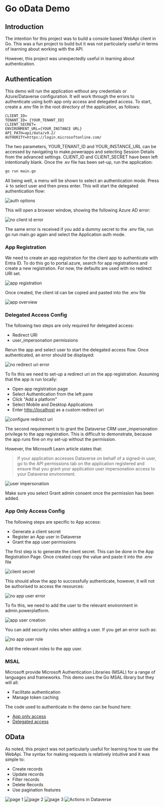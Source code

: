 # Go oData Demo

## Introduction

The intention for this project was to build a console based WebApi client in Go.
This was a fun project to build but it was not particularly useful in terms of
learning about working with the API.

However, this project was unexpectedly useful in learning about authentication.

## Authentication

This demo will run the application without any credentials or Azure/Dataverse
configuration. It will work through the errors to authenticate using both app
only access and delegated access. To start, create a .env file in the root
directory of the application, as follows:

```
CLIENT_ID=
TENANT_ID= {YOUR_TENANT_ID}
CLIENT_SECRET=
ENVIRONMENT_URL={YOUR_INSTANCE URL}
API_PATH=api/data/v9.2/
AUTHORITY=https://login.microsoftonline.com/
```

The two parameters, YOUR_TENANT_ID and YOUR_INSTANCE_URL can be accessed by
navigating to make.powerapps and selecting Session Details from the advanced
settings. CLIENT_ID and CLIENT_SECRET have been left intentionally blank. Once
the .ev file has been set-up, run the application:

```bash
go run main.go
```

All being well, a menu will be shown to select an authentication mode. Press ↓
to select user and then press enter. This will start the delegated
authentication flow:

![auth options](./screens/godata_auth_options.png)

This will open a browser window, showing the following Azure AD error:

![no client id error](./screens/godata_auth_no_client_id_error.png)

The same error is received if you add a dummy secret to the .env file, run
go run main.go again and select the Application auth mode.

### App Registration

We need to create an app registration for the client app to authenticate with
Entra ID. To do this go to portal.azure, search for app registrations and create
a new registration. For now, the defaults are used with no redirect URI set.

![app registration](./screens/godata_app_registration.png)

Once created, the client id can be copied and pasted into the .env file

![app overview](./screens/godata_app_registration_overview.png)

### Delegated Access Config

The following two steps are only required for delegated access:

- Redirect URI
- user_impersonation permissions

Rerun the app and select user to start the delegated access flow. Once
authenticated, an error should be displayed:

![no redirect uri error](./screens/godata_auth_no_redirect_uri_error.png)

To fix this we need to set-up a redirect uri on the app registration. Assuming
that the app is run locally:

- Open app registration page
- Select Authentication from the left pane
- Click "Add a platform"
- Select Mobile and Desktop Applications
- Enter <http://localhost> as a custom redirect uri

![configure redirect uri](./screens/godata_auth_app_redirect_uri_config.png)

The second requirement is to grant the Dataverse CRM user_impersonation
privilege to the app registration. This is difficult to demonstrate, because the
app runs fine on my set-up without the permission.

However, the Microsoft Learn article states that:

> If your application accesses Dataverse on behalf of a signed-in user, go to
> the API permissions tab on the application registered and ensure that you
> grant your application user impersonation access to your Dataverse
> environment.

![user impersonation](./screens/godata_auth_user_impersonation_config.png)

Make sure you select Grant admin consent once the permission has been added.

### App Only Access Config

The following steps are specific to App access:

- Generate a client secret
- Register an App user in Dataverse
- Grant the app user permissions

The first step is to generate the client secret. This can be done in the App
Registration Page. Once created copy the value and paste it into the .env file

![client secret](./screens/godata_auth_app_secret_config.png)

This should allow the app to successfully authenticate, however, it will not be
authorised to access the resources:

![no app user error](./screens/godata_auth_no_app_user_error.png)

To fix this, we need to add the user to the relevant environment in
admin.powerplatform.

![app user creation](./screens/godata_auth_app_user_creation.png)

You can add security roles when adding a user. If you get an error such as:

![no app user role](./screens/godata_auth_no_app_user_role_error.png)

Add the relevant roles to the app user.

### MSAL

Microsoft provide Microsoft Authentication Libraries (MSAL) for a range of
languages and frameworks. This demo uses the Go MSAL library but they will all:

- Facilitate authentication
- Manage token caching

The code used to authenticate in the demo can be found here:

- [App only access](../resources/PlatformApis/Go_odata/msal/get_app_client.go)
- [Delegated access](../resources/PlatformApis/Go_odata/msal/get_delegated_client.go)

## OData

As noted, this project was not particularly useful for learning how to use the
WebApi. The syntax for making requests is relatively intuitive and it was simple
to:

- Create records
- Update records
- Filter records
- Delete Records
- Use pagination features

![page 1](./screens/godata_app_page_1.png)
![page 2](./screens/godata_app_page_2.png)
![page 3](./screens/godata_app_page_3.png)
![Actions in Dataverse](./screens/godata_footprint.png)
